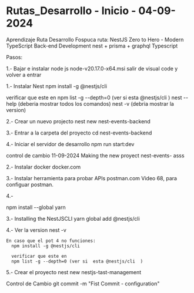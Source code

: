 # Rutas_Desarrollo - Inicio - 04-09-2024
Aprendizaje Ruta Desarrollo Fospuca
ruta:
    NestJS Zero to Hero - Modern TypeScript Back-end Development
    nest + prisma + graphql
    Typescript

Pasos:


1.- Bajar e instalar node js
   node-v20.17.0-x64.msi
   salir de visual code y volver a entrar 

1.- Instalar Nest
    npm install -g @nestjs/cli

   verificar que este en 
    npm list -g --depth=0 (ver si  esta @nestjs/cli  )
    nest  --help
   (deberia mostrar todos los comandos)
    nest -v
   (debria mostrar la version)

2.- Crear un nuevo projecto
    nest new nest-events-backend

3.- Entrar a la carpeta del proyecto
    cd nest-events-backend

4.- Iniciar el servidor de desarrollo
    npm run start:dev

    

control de cambio
11-09-2024 Making the new proyect nest-events-
asss
    




2.- Instalar docker
    docker.com

3.- Instalar herramienta para probar APIs
    postman.com
    Video 68, para configuar postman.
   
4.- 


   npm install --global yarn

3.- Installing the NestJSCLI
   yarn global add @nestjs/cli

4.- Ver la version 
    nest -v

    En caso que el pot 4 no funciones:
      npm install -g @nestjs/cli

      verificar que este en 
      npm list -g --depth=0 (ver si  esta @nestjs/cli  )

5.- Crear el proyecto
   nest new nestjs-tast-management












Control de Cambio
git commit -m "Fist Commit - configuration"
